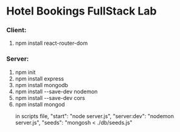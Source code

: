 <h1>Hotel Bookings FullStack Lab</h1>

<h3>Client:</h3>
<p><ol>

<li>npm install react-router-dom</li>

</ol></p>


<h3>Server:</h3>
<p><ol>
<li>npm init</li>
<li>npm install express</li>
<li>npm install mongodb</li>
<li>npm install --save-dev nodemon</li>
<li>npm install --save-dev cors</li>
<li>npm install mongod</li>

<p>in scripts file, 
    "start": "node server.js",
    "server:dev": "nodemon server.js",
    "seeds": "mongosh < ./db/seeds.js"
</p>




</ol></p>